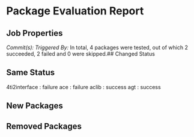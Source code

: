 # Package Evaluation Report
## Job Properties
*Commit(s):*
*Triggered By:*
In total, 4 packages were tested, out of which 2 succeeded, 2 failed and 0 were skipped.## Changed Status
## Same Status
4ti2interface : failure
ace : failure
aclib : success
agt : success
## New Packages
## Removed Packages
